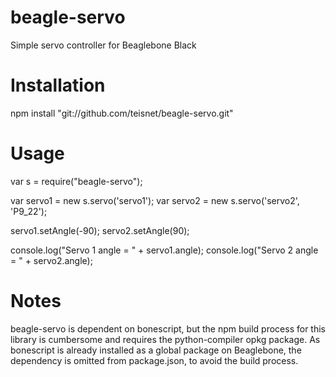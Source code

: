 beagle-servo
============

Simple servo controller for Beaglebone Black


Installation
============
npm install "git://github.com/teisnet/beagle-servo.git"


Usage
============
var s = require("beagle-servo");

var servo1 = new s.servo('servo1');
var servo2 = new s.servo('servo2', 'P9_22');

servo1.setAngle(-90);
servo2.setAngle(90);

console.log("Servo 1 angle = " + servo1.angle);
console.log("Servo 2 angle = " + servo2.angle);


Notes
============
beagle-servo is dependent on bonescript, but the npm build process for this library is cumbersome and requires the python-compiler opkg package. As bonescript is already installed as a global package on Beaglebone, the dependency is omitted from package.json, to avoid the build process. 
